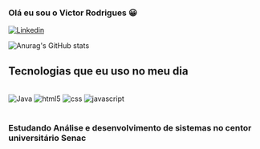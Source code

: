 ### Olá eu sou o Victor Rodrigues 😀


[![Linkedin](https://img.shields.io/badge/LinkedIn-0077B5?style=for-the-badge&logo=linkedin&logoColor=white)](https://www.linkedin.com/in/victor-rodrigues-silva-43a83b21/)


![Anurag's GitHub stats](https://github-readme-stats.vercel.app/api?username=Victor3425&show_icons=true)

## Tecnologias que eu uso no meu dia

<div style = "display: inline_block"><br/>
<img aling = "center" alt= "Java" src="https://img.shields.io/badge/Java-ED8B00?style=for-the-badge&logo=java&logoColor=white"/>
  <img aling = "center" alt = "html5" src="https://img.shields.io/badge/HTML5-E34F26?style=for-the-badge&logo=html5&logoColor=white"/>
       <img aling = "center" alt = "css" src="https://img.shields.io/badge/CSS-239120?&style=for-the-badge&logo=css3&logoColor=white"/>
  <img aling = "center" alt = "javascript" src="https://img.shields.io/badge/JavaScript-F7DF1E?style=for-the-badge&logo=javascript&logoColor=black"/>
</div></br>

### Estudando Análise e desenvolvimento de sistemas no centor universitário Senac
